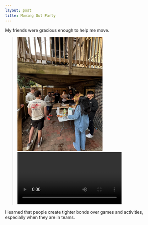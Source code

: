 ```yaml
---
layout: post
title: Moving Out Party
---
```


My friends were gracious enough to help me move.

  > <img src="docs/assets/images/moving-out-party-1.jpeg" width="60%"> <video width="340" controls><source src="docs/assets/images/moving-out-party-vid-1.mov"></video>

I learned that people create tighter bonds over games and activities, especially when they are in teams. 